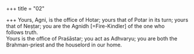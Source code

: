 +++
title = "02"

+++
Yours, Agni, is the office of Hotar; yours that of Potar in its turn; yours  that of Neṣṭar; you are the Agnidh [=Fire-Kindler] of the one who  
follows truth.  
Yours is the office of Praśāstar; you act as Adhvaryu; you are both the  Brahman-priest and the houselord in our home.  